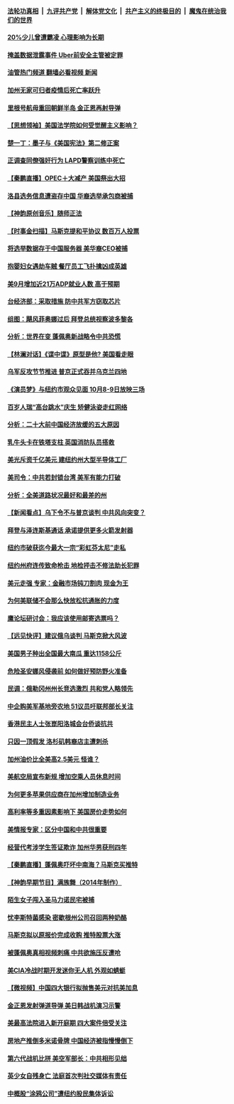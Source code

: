 ####  [法轮功真相](../../../../basic/blob/master/README.md?t=10061101) &nbsp;|&nbsp; [九评共产党](../../../../9ping.md/blob/master/README.md?t=10061101) &nbsp;|&nbsp; [解体党文化](../../../../jtdwh.md/blob/master/README.md?t=10061101)  &nbsp;|&nbsp; [共产主义的终极目的](../../../../gczydzjmd.md/blob/master/README.md?t=10061101) &nbsp;|&nbsp; [魔鬼在统治我们的世界](../../../../mgztzwmdsj.md/blob/master/README.md?t=10061101) 

#### [20%少儿曾遭霸凌 心理影响为长期](../pages/nsc412/n13839755.md?t=10061101) 

#### [掩盖数据泄露事件 Uber前安全主管被定罪](../pages/nsc412/n13839645.md?t=10061101) 

#### [油管热门频道 翻墙必看视频 新闻](http://209.250.226.216:81/youtube.html?10061101)

#### [加州无家可归者疫情后死亡率跃升](../pages/nsc412/n13839716.md?t=10061101) 

#### [里根号航母重回朝鲜半岛 金正恩再射导弹](../pages/nsc412/n13839695.md?t=10061101) 

#### [【思想领袖】美国法学院如何受觉醒主义影响？](../pages/nsc412/n13823446.md?t=10061101) 

#### [楚一丁：墨子与《美国宪法》第二修正案](../pages/nsc412/n13839699.md?t=10061101) 

#### [正调查同僚强奸行为 LAPD警察训练中死亡](../pages/nsc412/n13839694.md?t=10061101) 

#### [【秦鹏直播】OPEC＋大减产 美国祭出大招](../pages/nsc412/n13839679.md?t=10061101) 

#### [洛县选务信息遭盗存中国 华裔选举承包商被捕](../pages/nsc412/n13839681.md?t=10061101) 

#### [【神韵原创音乐】随师正法](../pages/nsc412/n13839648.md?t=10061101) 

#### [【时事金扫描】马斯克提和平协议 数百万人投票](../pages/nsc412/n13839074.md?t=10061101) 

#### [将选举数据存于中国服务器 美华裔CEO被捕](../pages/nsc412/n13839611.md?t=10061101) 

#### [抱婴妇女遇劫车贼 餐厅员工飞扑擒凶成英雄](../pages/nsc412/n13839131.md?t=10061101) 

#### [美9月增加近21万ADP就业人数 高于预期](../pages/nsc412/n13839554.md?t=10061101) 

#### [台经济部：采取措施 防中共军方窃取芯片](../pages/nsc412/n13839586.md?t=10061101) 

#### [组图：飓风菲奥娜过后 拜登总统视察波多黎各](../pages/nsc412/n13839368.md?t=10061101) 

#### [分析：世界在变 蓬佩奥新战略令中共恐慌](../pages/nsc412/n13839564.md?t=10061101) 

#### [【林澜对话】《谍中谍》原型是他? 美国看走眼](../pages/nsc412/n13839539.md?t=10061101) 

#### [乌军反攻节节推进 普京正式吞并乌克兰四地](../pages/nsc412/n13839447.md?t=10061101) 

#### [《演员梦》与纽约市观众见面 10月8-9日放映三场](../pages/nsc412/n13839197.md?t=10061101) 

#### [百岁人瑞“高台跳水”庆生 矫健泳姿走红网络](../pages/nsc412/n13839253.md?t=10061101) 

#### [分析：二十大前中国经济放缓的五大原因](../pages/nsc412/n13839458.md?t=10061101) 

#### [乳牛头卡在铁塔支柱 英国消防队员搭救](../pages/nsc412/n13839356.md?t=10061101) 

#### [美光斥资千亿美元 建纽约州大型半导体工厂](../pages/nsc412/n13839247.md?t=10061101) 

#### [美司令：中共若封锁台湾 美军有能力打破](../pages/nsc412/n13839105.md?t=10061101) 

#### [分析：全美道路状况最好和最差的州](../pages/nsc412/n13839156.md?t=10061101) 

#### [【新闻看点】乌下令不与普京谈判 中共风向突变？](../pages/nsc412/n13839071.md?t=10061101) 

#### [拜登与泽连斯基通话 承诺提供更多火箭发射器](../pages/nsc412/n13839128.md?t=10061101) 

#### [纽约市破获迄今最大一宗“彩虹芬太尼”走私](../pages/nsc412/n13839142.md?t=10061101) 

#### [纽约州府连传致命枪击 地检抨击不修法助长犯罪](../pages/nsc412/n13839148.md?t=10061101) 

#### [美元走强 专家：金融市场钝刀割肉 现金为王](../pages/nsc412/n13839140.md?t=10061101) 

#### [为何美联储不会那么快放松抗通胀的力度](../pages/nsc412/n13839046.md?t=10061101) 

#### [鹰论坛研讨会：我应该使用邮寄选票吗？](../pages/nsc412/n13839127.md?t=10061101) 

#### [【远见快评】建议俄乌谈判 马斯克掀大风波](../pages/nsc412/n13839031.md?t=10061101) 

#### [美国男子种出全国最大南瓜 重达1158公斤](../pages/nsc412/n13839106.md?t=10061101) 

#### [危险圣安娜风侵袭前 如何做好预防野火准备](../pages/nsc412/n13839113.md?t=10061101) 

#### [民调：俄勒冈州州长竞选激烈 共和党人略领先](../pages/nsc412/n13839061.md?t=10061101) 

#### [中企购美军基地旁农地 51议员吁联邦部长关注](../pages/nsc412/n13839104.md?t=10061101) 

#### [香港民主人士张崑阳洛城会台侨谈抗共](../pages/nsc412/n13839087.md?t=10061101) 

#### [只因一顶假发 洛杉矶韩裔店主遭刺杀](../pages/nsc412/n13839076.md?t=10061101) 

#### [加州油价比全美高2.5美元 怪谁？](../pages/nsc412/n13839055.md?t=10061101) 

#### [美航空局宣布新规 增加空乘人员休息时间](../pages/nsc412/n13838948.md?t=10061101) 

#### [为何更多苹果供应商在加州增加制造业务](../pages/nsc412/n13838955.md?t=10061101) 

#### [高利率等多重因素影响下 美国房价走势如何](../pages/nsc412/n13839043.md?t=10061101) 

#### [美情报专家：区分中国和中共很重要](../pages/nsc412/n13839021.md?t=10061101) 

#### [经营代考涉学生签证欺诈 加州华男获刑四年](../pages/nsc412/n13839051.md?t=10061101) 

#### [【秦鹏直播】蓬佩奥吓坏中南海？马斯克买推特](../pages/nsc412/n13838790.md?t=10061101) 

#### [【神韵早期节目】满族舞（2014年制作）](../pages/nsc412/n13838840.md?t=10061101) 

#### [陌生女子闯入圣马力诺民宅被捕](../pages/nsc412/n13838926.md?t=10061101) 

#### [忧李斯特菌感染 密歇根州公司召回两种奶酪](../pages/nsc412/n13838841.md?t=10061101) 

#### [马斯克拟以原报价完成收购 推特股票大涨](../pages/nsc412/n13838847.md?t=10061101) 

#### [被蓬佩奥真相视频刺痛 中共欲施压反遭呛](../pages/nsc412/n13838934.md?t=10061101) 

#### [美CIA冷战时期开发迷你无人机 外观如蜻蜓](../pages/nsc412/n13838864.md?t=10061101) 

#### [【微视频】中国四大银行拟抛售美元对抗美加息](../pages/nsc412/n13838787.md?t=10061101) 

#### [金正恩发射弹道导弹 美日韩战机演习示警](../pages/nsc412/n13838824.md?t=10061101) 

#### [美最高法院进入新开庭期 四大案件倍受关注](../pages/nsc412/n13838179.md?t=10061101) 

#### [房地产推倒多米诺骨牌 中国经济被指慢慢倒下](../pages/nsc412/n13838727.md?t=10061101) 

#### [第六代战机比拼 美空军部长：中共相形见绌](../pages/nsc412/n13838681.md?t=10061101) 

#### [英少女自残身亡 法庭首次判社交媒体有责任](../pages/nsc412/n13838425.md?t=10061101) 

#### [中概股“涂鸦公司”遭纽约股民集体诉讼](../pages/nsc412/n13838379.md?t=10061101) 

<img src='http://gfw-breaker.win/goodnews/indexes/nsc412.md' width='0px' height='0px'/>
